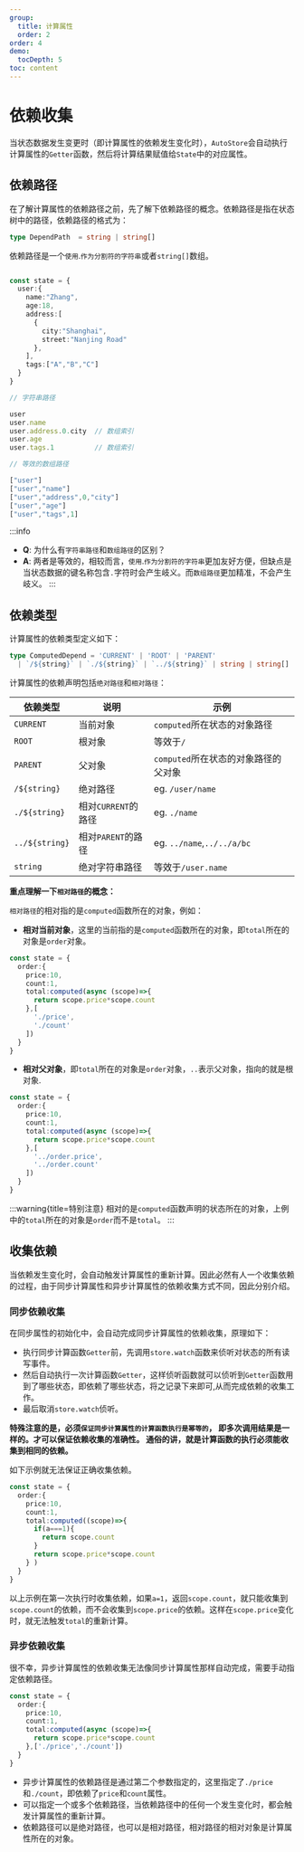 ```yaml
---
group:
  title: 计算属性
  order: 2
order: 4  
demo:
  tocDepth: 5
toc: content
---
```


# 依赖收集

当状态数据发生变更时（即计算属性的依赖发生变化时），`AutoStore`会自动执行计算属性的`Getter`函数，然后将计算结果赋值给`State`中的对应属性。

## 依赖路径

在了解计算属性的依赖路径之前，先了解下依赖路径的概念。依赖路径是指在状态树中的路径，依赖路径的格式为：

```ts | pure
type DependPath  = string | string[]
```

依赖路径是一个`使用`.`作为分割符的字符串`或者`string[]`数组。

```ts | pure

const state = {
  user:{
    name:"Zhang",
    age:18,
    address:[
      {
        city:"Shanghai",
        street:"Nanjing Road"
      },
    ],
    tags:["A","B","C"]
  }
}

// 字符串路径

user
user.name
user.address.0.city  // 数组索引
user.age
user.tags.1          // 数组索引

// 等效的数组路径

["user"]
["user","name"]
["user","address",0,"city"]
["user","age"]
["user","tags",1]


```

:::info
- **Q**: 为什么有`字符串路径`和`数组路径`的区别？
- **A**: 两者是等效的，相较而言，`使用`.`作为分割符的字符串`更加友好方便，但缺点是当状态数据的键名称包含`.`字符时会产生岐义。而`数组路径`更加精准，不会产生岐义。
:::


## 依赖类型

计算属性的依赖类型定义如下：

```ts | pure
type ComputedDepend = 'CURRENT' | 'ROOT' | 'PARENT' 
  | `/${string}` | `./${string}` | `../${string}` | string | string[] 

```

计算属性的依赖声明包括`绝对路径`和`相对路径`：


| 依赖类型 | 说明 | 示例 |
| --- | --- | --- |
| `CURRENT` | 当前对象 | `computed`所在状态的对象路径 |
| `ROOT` | 根对象 | 等效于`/` |
| `PARENT` | 父对象 |  `computed`所在状态的对象路径的父对象 |
| `/${string}` | 绝对路径 | eg. `/user/name` |
| `./${string}` | 相对`CURRENT`的路径 | eg. `./name` |
| `../${string}` | 相对`PARENT`的路径 | eg. `../name`,`../../a/bc` |
| `string` |  绝对字符串路径 |  等效于`/user.name` |

**重点理解一下`相对路径`的概念：**

`相对路径`的相对指的是`computed`函数所在的对象，例如：

- **相对当前对象**，这里的当前指的是`computed`函数所在的对象，即`total`所在的对象是`order`对象。

```ts | pure {8-9} 
const state = {
  order:{
    price:10,
    count:1,
    total:computed(async (scope)=>{
      return scope.price*scope.count
    },[
      './price',
      './count'
    ])
  }
}
```

- **相对父对象**，即`total`所在的对象是`order`对象，`..`表示父对象，指向的就是根对象.


```ts | pure {8-9} 
const state = {
  order:{
    price:10,
    count:1,
    total:computed(async (scope)=>{
      return scope.price*scope.count
    },[
      '../order.price',
      '../order.count'
    ])
  }
}
```

:::warning{title=特别注意}
相对的是`computed`函数声明的状态所在的对象，上例中的`total`所在的对象是`order`而不是`total`。
:::

## 收集依赖

当依赖发生变化时，会自动触发计算属性的重新计算。因此必然有人一个收集依赖的过程，由于同步计算属性和异步计算属性的依赖收集方式不同，因此分别介绍。

### 同步依赖收集

在同步属性的初始化中，会自动完成同步计算属性的依赖收集，原理如下：

- 执行同步计算函数`Getter`前，先调用`store.watch`函数来侦听对状态的所有读写事件。
- 然后自动执行一次计算函数`Getter`，这样侦听函数就可以侦听到`Getter`函数用到了哪些状态，即依赖了哪些状态，将之记录下来即可,从而完成依赖的收集工作。
- 最后取消`store.watch`侦听。


**特殊注意的是，必须`保证同步计算属性的计算函数执行是幂等的`， 即多次调用结果是一样的。才可以保证依赖收集的准确性。
通俗的讲，就是计算函数的执行必须能收集到相同的依赖。**

如下示例就无法保证正确收集依赖。
 

```ts | pure {6-9} 
const state = {
  order:{
    price:10,
    count:1,
    total:computed((scope)=>{
      if(a===1){
        return scope.count
      }
      return scope.price*scope.count
    } )
  }
}
```

以上示例在第一次执行时收集依赖，如果`a=1`，返回`scope.count`，就只能收集到`scope.count`的依赖，而不会收集到`scope.price`的依赖。这样在`scope.price`变化时，就无法触发`total`的重新计算。

### 异步依赖收集

很不幸，异步计算属性的依赖收集无法像同步计算属性那样自动完成，需要手动指定依赖路径。

```ts | pure {5-7}
const state = {
  order:{
    price:10,
    count:1,
    total:computed(async (scope)=>{
      return scope.price*scope.count
    },['./price','./count'])
  }
}
```

- 异步计算属性的依赖路径是通过第二个参数指定的，这里指定了`./price`和`./count`，即依赖了`price`和`count`属性。
- 可以指定一个或多个依赖路径，当依赖路径中的任何一个发生变化时，都会触发计算属性的重新计算。
- 依赖路径可以是绝对路径，也可以是相对路径，相对路径的相对对象是计算属性所在的对象。

